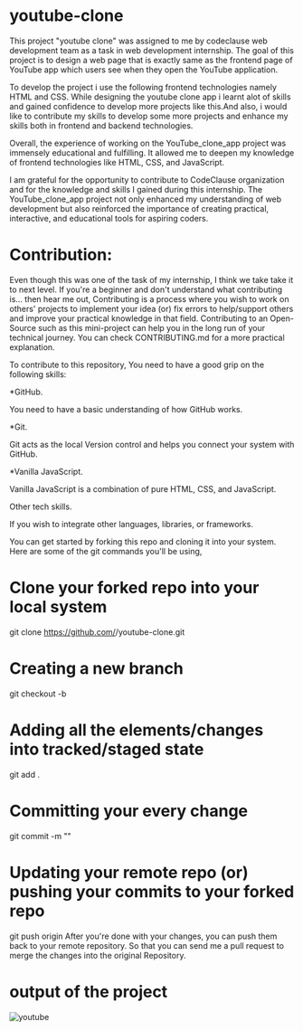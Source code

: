   # youtube-clone

 This project "youtube clone" was assigned to me by codeclause web development team as a task in web development internship.
 The goal of this project is to design a web page that is exactly same as the frontend page of YouTube app which users see when
 they open the YouTube application.

 To develop the project i use the following frontend technologies namely HTML and CSS. While designing the youtube clone app i
 learnt alot of skills and gained confidence to develop more projects like this.And also, i would like to contribute my skills to 
 develop some more projects and enhance my skills both in frontend and backend technologies.
 
 Overall, the experience of working on the YouTube_clone_app project was immensely educational and fulfilling. It allowed me to 
 deepen my knowledge of frontend technologies like HTML, CSS, and JavaScript.
 
 I am grateful for the opportunity to contribute to CodeClause organization and for the knowledge and skills I gained during this internship.
 The YouTube_clone_app project not only enhanced my understanding of web development but also reinforced the importance of creating practical, 
 interactive, and educational tools for aspiring coders.

# Contribution:
Even though this was one of the task of my internship, I think we take take it to next level. If you're a beginner and don't understand what contributing is... then hear me out, Contributing is a process where you wish to work on others' projects to implement your idea (or) fix errors to help/support others and improve your practical knowledge in that field. Contributing to an Open-Source such as this mini-project can help you in the long run of your technical journey. You can check CONTRIBUTING.md for a more practical explanation.

To contribute to this repository, You need to have a good grip on the following skills:

*GitHub.

You need to have a basic understanding of how GitHub works.

*Git.

Git acts as the local Version control and helps you connect your system with GitHub.

*Vanilla JavaScript.

Vanilla JavaScript is a combination of pure HTML, CSS, and JavaScript.

Other tech skills.

If you wish to integrate other languages, libraries, or frameworks.

You can get started by forking this repo and cloning it into your system. Here are some of the git commands you'll be using,

# Clone your forked repo into your local system
git clone https://github.com/<Your-GitHub-Name>/youtube-clone.git

# Creating a new branch
git checkout -b <branch-name>

# Adding all the elements/changes into tracked/staged state
git add .

# Committing your every change
git commit -m "<message>"

# Updating your remote repo (or) pushing your commits to your forked repo
git push origin <branch-name>
After you're done with your changes, you can push them back to your remote repository. So that you can send me a pull request to merge the changes into the original Repository.

# output of the project

![youtube](https://github.com/imchaitanya0/youtube-clone/assets/108838076/225768d0-a7b5-4d1e-b276-5e7e234e7653)
